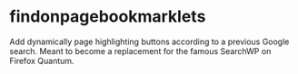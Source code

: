# findonpagebookmarklets
Add dynamically page highlighting buttons according to a previous Google search. Meant to become a replacement for the famous SearchWP on Firefox Quantum.
